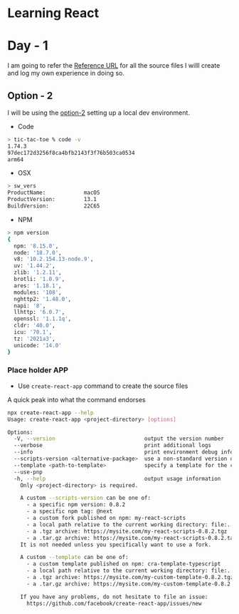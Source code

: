 # Learning React

# Day - 1

I am going to refer the [Reference URL](https://reactjs.org/tutorial/tutorial.html) for all the source files I willl create and log my own experience in doing so.

## Option - 2 

I will be using the [option-2](https://reactjs.org/tutorial/tutorial.html#setup-option-2-local-development-environment) setting up a local dev environment.

- Code 

```bash 
> tic-tac-toe % code -v    
1.74.3
97dec172d3256f8ca4bfb2143f3f76b503ca0534
arm64
```

- OSX

```bash
> sw_vers
ProductName:            macOS
ProductVersion:         13.1
BuildVersion:           22C65
```
- NPM

```bash
> npm version
{
  npm: '8.15.0',
  node: '18.7.0',
  v8: '10.2.154.13-node.9',
  uv: '1.44.2',
  zlib: '1.2.11',
  brotli: '1.0.9',
  ares: '1.18.1',
  modules: '108',
  nghttp2: '1.48.0',
  napi: '8',
  llhttp: '6.0.7',
  openssl: '1.1.1q',
  cldr: '40.0',
  icu: '70.1',
  tz: '2021a3',
  unicode: '14.0'
}
```

### Place holder APP

- Use `create-react-app` command to create the source files

A quick peak into what the command endorses

```bash
npx create-react-app --help
Usage: create-react-app <project-directory> [options]

Options:
  -V, --version                            output the version number
  --verbose                                print additional logs
  --info                                   print environment debug info
  --scripts-version <alternative-package>  use a non-standard version of react-scripts
  --template <path-to-template>            specify a template for the created project
  --use-pnp                                
  -h, --help                               output usage information
    Only <project-directory> is required.

    A custom --scripts-version can be one of:
      - a specific npm version: 0.8.2
      - a specific npm tag: @next
      - a custom fork published on npm: my-react-scripts
      - a local path relative to the current working directory: file:../my-react-scripts
      - a .tgz archive: https://mysite.com/my-react-scripts-0.8.2.tgz
      - a .tar.gz archive: https://mysite.com/my-react-scripts-0.8.2.tar.gz
    It is not needed unless you specifically want to use a fork.

    A custom --template can be one of:
      - a custom template published on npm: cra-template-typescript
      - a local path relative to the current working directory: file:../my-custom-template
      - a .tgz archive: https://mysite.com/my-custom-template-0.8.2.tgz
      - a .tar.gz archive: https://mysite.com/my-custom-template-0.8.2.tar.gz

    If you have any problems, do not hesitate to file an issue:
      https://github.com/facebook/create-react-app/issues/new
```

